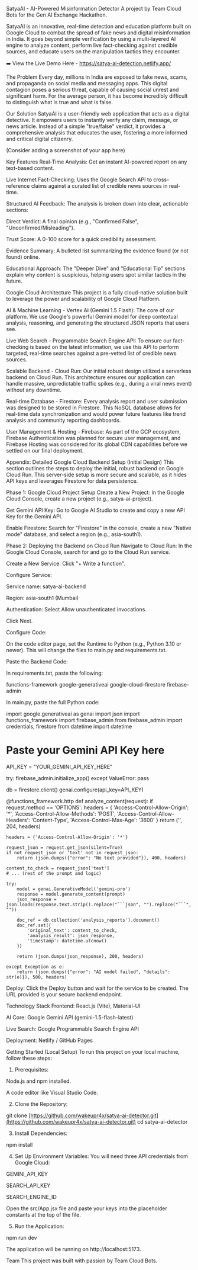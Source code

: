 SatyaAI - AI-Powered Misinformation Detector
A project by Team Cloud Bots for the Gen AI Exchange Hackathon.

SatyaAI is an innovative, real-time detection and education platform built on Google Cloud to combat the spread of fake news and digital misinformation in India. It goes beyond simple verification by using a multi-layered AI engine to analyze content, perform live fact-checking against credible sources, and educate users on the manipulation tactics they encounter.

➡️ View the Live Demo Here - https://satya-ai-detection.netlify.app/

The Problem
Every day, millions in India are exposed to fake news, scams, and propaganda on social media and messaging apps. This digital contagion poses a serious threat, capable of causing social unrest and significant harm. For the average person, it has become incredibly difficult to distinguish what is true and what is false.

Our Solution
SatyaAI is a user-friendly web application that acts as a digital detective. It empowers users to instantly verify any claim, message, or news article. Instead of a simple "true/false" verdict, it provides a comprehensive analysis that educates the user, fostering a more informed and critical digital citizenry.

(Consider adding a screenshot of your app here)

Key Features
Real-Time Analysis: Get an instant AI-powered report on any text-based content.

Live Internet Fact-Checking: Uses the Google Search API to cross-reference claims against a curated list of credible news sources in real-time.

Structured AI Feedback: The analysis is broken down into clear, actionable sections:

Direct Verdict: A final opinion (e.g., "Confirmed False", "Unconfirmed/Misleading").

Trust Score: A 0-100 score for a quick credibility assessment.

Evidence Summary: A bulleted list summarizing the evidence found (or not found) online.

Educational Approach: The "Deeper Dive" and "Educational Tip" sections explain why content is suspicious, helping users spot similar tactics in the future.

Google Cloud Architecture
This project is a fully cloud-native solution built to leverage the power and scalability of Google Cloud Platform.

AI & Machine Learning - Vertex AI (Gemini 1.5 Flash): The core of our platform. We use Google's powerful Gemini model for deep contextual analysis, reasoning, and generating the structured JSON reports that users see.

Live Web Search - Programmable Search Engine API: To ensure our fact-checking is based on the latest information, we use this API to perform targeted, real-time searches against a pre-vetted list of credible news sources.

Scalable Backend - Cloud Run: Our initial robust design utilized a serverless backend on Cloud Run. This architecture ensures our application can handle massive, unpredictable traffic spikes (e.g., during a viral news event) without any downtime.

Real-time Database - Firestore: Every analysis report and user submission was designed to be stored in Firestore. This NoSQL database allows for real-time data synchronization and would power future features like trend analysis and community reporting dashboards.

User Management & Hosting - Firebase: As part of the GCP ecosystem, Firebase Authentication was planned for secure user management, and Firebase Hosting was considered for its global CDN capabilities before we settled on our final deployment.

Appendix: Detailed Google Cloud Backend Setup (Initial Design)
This section outlines the steps to deploy the initial, robust backend on Google Cloud Run. This server-side setup is more secure and scalable, as it hides API keys and leverages Firestore for data persistence.

Phase 1: Google Cloud Project Setup
Create a New Project: In the Google Cloud Console, create a new project (e.g., satya-ai-project).

Get Gemini API Key: Go to Google AI Studio to create and copy a new API Key for the Gemini API.

Enable Firestore: Search for "Firestore" in the console, create a new "Native mode" database, and select a region (e.g., asia-south1).

Phase 2: Deploying the Backend on Cloud Run
Navigate to Cloud Run: In the Google Cloud Console, search for and go to the Cloud Run service.

Create a New Service: Click "+ Write a function".

Configure Service:

Service name: satya-ai-backend

Region: asia-south1 (Mumbai)

Authentication: Select Allow unauthenticated invocations.

Click Next.

Configure Code:

On the code editor page, set the Runtime to Python (e.g., Python 3.10 or newer). This will change the files to main.py and requirements.txt.

Paste the Backend Code:

In requirements.txt, paste the following:

functions-framework
google-generativeai
google-cloud-firestore
firebase-admin

In main.py, paste the full Python code:

import google.generativeai as genai
import json
import functions_framework
import firebase_admin
from firebase_admin import credentials, firestore
from datetime import datetime

# Paste your Gemini API Key here
API_KEY = "YOUR_GEMINI_API_KEY_HERE"

try:
    firebase_admin.initialize_app()
except ValueError:
    pass

db = firestore.client()
genai.configure(api_key=API_KEY)

@functions_framework.http
def analyze_content(request):
    if request.method == 'OPTIONS':
        headers = {
            'Access-Control-Allow-Origin': '*',
            'Access-Control-Allow-Methods': 'POST',
            'Access-Control-Allow-Headers': 'Content-Type',
            'Access-Control-Max-Age': '3600'
        }
        return ('', 204, headers)

    headers = {'Access-Control-Allow-Origin': '*'}

    request_json = request.get_json(silent=True)
    if not request_json or 'text' not in request_json:
        return (json.dumps({"error": "No text provided"}), 400, headers)

    content_to_check = request_json['text']
    # ... (rest of the prompt and logic)

    try:
        model = genai.GenerativeModel('gemini-pro')
        response = model.generate_content(prompt)
        json_response = json.loads(response.text.strip().replace("```json", "").replace("```", ""))

        doc_ref = db.collection('analysis_reports').document()
        doc_ref.set({
            'original_text': content_to_check,
            'analysis_result': json_response,
            'timestamp': datetime.utcnow()
        })

        return (json.dumps(json_response), 200, headers)

    except Exception as e:
        return (json.dumps({"error": "AI model failed", "details": str(e)}), 500, headers)

Deploy: Click the Deploy button and wait for the service to be created. The URL provided is your secure backend endpoint.

Technology Stack
Frontend: React.js (Vite), Material-UI

AI Core: Google Gemini API (gemini-1.5-flash-latest)

Live Search: Google Programmable Search Engine API

Deployment: Netlify / GitHub Pages

Getting Started (Local Setup)
To run this project on your local machine, follow these steps:

1. Prerequisites:

Node.js and npm installed.

A code editor like Visual Studio Code.

2. Clone the Repository:

git clone [https://github.com/wakeupr4x/satya-ai-detector.git](https://github.com/wakeupr4x/satya-ai-detector.git)
cd satya-ai-detector

3. Install Dependencies:

npm install

4. Set Up Environment Variables:
You will need three API credentials from Google Cloud:

GEMINI_API_KEY

SEARCH_API_KEY

SEARCH_ENGINE_ID

Open the src/App.jsx file and paste your keys into the placeholder constants at the top of the file.

5. Run the Application:

npm run dev

The application will be running on http://localhost:5173.

Team
This project was built with passion by Team Cloud Bots.
